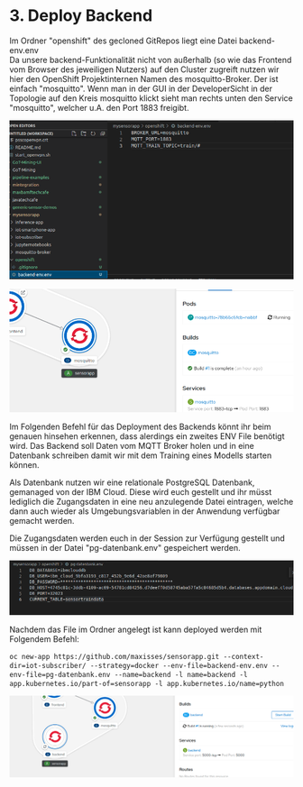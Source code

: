 # 3. Deploy Backend

Im Ordner "openshift" des gecloned GitRepos liegt eine Datei backend-env.env   
Da unsere backend-Funktionalität nicht von außerhalb \(so wie das Frontend vom Browser des jeweiligen Nutzers\) auf den Cluster zugreift nutzen wir hier den OpenShift Projektinternen Namen des mosquitto-Broker. Der ist einfach "mosquitto". Wenn man in der GUI in der DeveloperSicht in der Topologie auf den Kreis mosquitto klickt sieht man rechts unten den Service "mosquitto", welcher u.A. den Port 1883 freigibt.

![](../../../../.gitbook/assets/image%20%2820%29.png)

![](../../../../.gitbook/assets/image%20%2838%29.png)

Im Folgenden Befehl für das Deployment des Backends könnt ihr beim genauen hinsehen erkennen, dass alerdings ein zweites ENV File benötigt wird. Das Backend soll Daten vom MQTT Broker holen und in eine Datenbank schreiben damit wir mit dem Training eines Modells starten können. 

Als Datenbank nutzen wir eine relationale PostgreSQL Datenbank, gemanaged von der IBM Cloud. Diese wird euch gestellt und ihr müsst lediglich die Zugangsdaten in eine neu anzulegende Datei eintragen, welche dann auch wieder als Umgebungsvariablen in der Anwendung verfügbar gemacht werden.

Die Zugangsdaten werden euch in der Session zur Verfügung gestellt und müssen in der Datei "pg-datenbank.env" gespeichert werden.

![](../../../../.gitbook/assets/image%20%2835%29.png)

Nachdem das File im Ordner angelegt ist kann deployed werden mit Folgendem Befehl:

```text
oc new-app https://github.com/maxisses/sensorapp.git --context-dir=iot-subscriber/ --strategy=docker --env-file=backend-env.env --env-file=pg-datenbank.env --name=backend -l name=backend -l app.kubernetes.io/part-of=sensorapp -l app.kubernetes.io/name=python
```

![](../../../../.gitbook/assets/image%20%2817%29.png)

